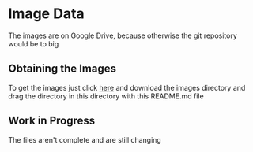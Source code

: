 # Image Data
The images are on Google Drive, because otherwise the git repository would be to big

## Obtaining the Images
To get the images just click [here](https://drive.google.com/open?id=1r3-AwGvLvJwINnIa7POD5Pxt4EaCqyDD) and download the images directory
and drag the directory in this directory with this README.md file

## Work in Progress
The files aren't complete and are still changing